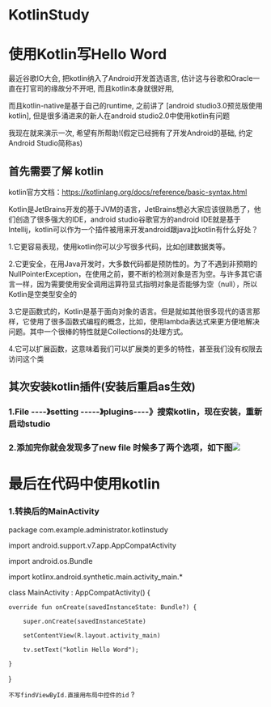# KotlinStudy
使用Kotlin写Hello Word
========================
最近谷歌IO大会, 把kotlin纳入了Android开发首选语言, 估计这与谷歌和Oracle一直在打官司的缘故分不开吧, 而且kotlin本身就很好用,

而且kotlin-native是基于自己的runtime, 之前讲了 [android studio3.0预览版使用kotlin], 但是很多涌进来的新人在android studio2.0中使用kotlin有问题

我现在就来演示一次, 希望有所帮助!(假定已经拥有了开发Android的基础, 约定Android Studio简称as)

首先需要了解 kotlin
-------------------
kotlin官方文档：https://kotlinlang.org/docs/reference/basic-syntax.html

Kotlin是JetBrains开发的基于JVM的语言，JetBrains想必大家应该很熟悉了，他们创造了很多强大的IDE，android studio谷歌官方的android IDE就是基于Intellij，kotlin可以作为一个插件被用来开发android跟java比kotlin有什么好处？

1.它更容易表现，使用kotlin你可以少写很多代码，比如创建数据类等。

2.它更安全，在用Java开发时，大多数代码都是预防性的。为了不遇到非预期的NullPointerException，在使用之前，要不断的检测对象是否为空。与许多其它语言一样，因为需要使用安全调用运算符显式指明对象是否能够为空（null），所以Kotlin是空类型安全的

3.它是函数式的，Kotlin是基于面向对象的语言。但是就如其他很多现代的语言那样，它使用了很多函数式编程的概念，比如，使用lambda表达式来更方便地解决问题。其中一个很棒的特性就是Collections的处理方式。

4.它可以扩展函数，这意味着我们可以扩展类的更多的特性，甚至我们没有权限去访问这个类




其次安装kotlin插件(安装后重启as生效)
-----------------------------


### 1.File ----》setting -----》plugins----》搜索kotlin，现在安装，重新启动studio
### 2.添加完你就会发现多了new file 时候多了两个选项，如下图![](https://github.com/libin-Android/KotlinStudyOne/blob/master/a.png)

最后在代码中使用kotlin
==========================
### 1.转换后的MainActivity
   package com.example.administrator.kotlinstudy

import android.support.v7.app.AppCompatActivity

import android.os.Bundle

import kotlinx.android.synthetic.main.activity_main.*

class MainActivity : AppCompatActivity() {

    override fun onCreate(savedInstanceState: Bundle?) {
    
        super.onCreate(savedInstanceState)
        
        setContentView(R.layout.activity_main)
        
        tv.setText("kotlin Hello Word");
        
    }
    
}

 ` 不写findViewById.直接用布局中控件的id `
 ? 


